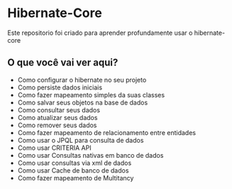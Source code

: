 # Hibernate-Core
 Este repositorio foi criado para aprender profundamente usar o hibernate-core
 
## O que você vai ver aqui?
 - Como configurar o hibernate no seu projeto
 - Como persiste dados iniciais
 - Como fazer mapeamento simples da suas classes
 - Como salvar seus objetos na base de dados
 - Como consultar seus dados
 - Como atualizar seus dados
 - Como remover seus dados
 - Como fazer mapeamento de relacionamento entre entidades
 - Como usar o JPQL para consulta de dados
 - Como usar CRITERIA API
 - Como usar Consultas nativas em banco de dados
 - Como usar consultas via xml de dados
 - Como usar Cache de banco de dados
 - Como fazer mapeamento de Multitancy